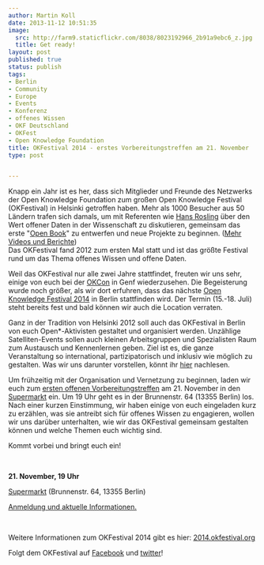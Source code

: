 ```yaml
---
author: Martin Koll
date: 2013-11-12 10:51:35
image:
  src: http://farm9.staticflickr.com/8038/8023192966_2b91a9ebc6_z.jpg
  title: Get ready!
layout: post
published: true
status: publish
tags:
- Berlin
- Community
- Europe
- Events
- Konferenz
- offenes Wissen
- OKF Deutschland
- OKFest
- Open Knowledge Foundation
title: OKFestival 2014 - erstes Vorbereitungstreffen am 21. November
type: post


---
```


Knapp ein Jahr ist es her, dass sich Mitglieder und Freunde des Netzwerks der Open Knowledge Foundation zum großen Open Knowledge Festival (OKFestival) in Helsinki getroffen haben. Mehr als 1000 Besucher aus 50 Ländern trafen sich damals, um mit Referenten wie [Hans Rosling](http://blog.okfn.org/2012/09/21/demand-carbon-dioxide-data-says-hans-rosling-to-open-data-advocates-at-okfestival/) über den Wert offener Daten in der Wissenschaft zu diskutieren, gemeinsam das erste "[Open Book](http://blog.okfn.org/2013/03/18/theopenbook/)" zu entwerfen und neue Projekte zu beginnen. ([Mehr Videos und Berichte](http://blog.okfn.org/2012/10/29/okfestival-2012-one-month-later/))  
Das OKFestival fand 2012 zum ersten Mal statt und ist das größte Festival rund um das Thema offenes Wissen und offene Daten.

Weil das OKFestival nur alle zwei Jahre stattfindet, freuten wir uns sehr, einige von euch bei der [OKCon](/blog/2013/10/open-knowledge-conference-2013/) in Genf wiederzusehen. Die Begeisterung wurde noch größer, als wir dort erfuhren, dass das nächste [Open Knowledge Festival 2014](http://2014.okfestival.org/) in Berlin stattfinden wird. Der Termin (15.-18. Juli) steht bereits fest und bald können wir auch die Location verraten. 

Ganz in der Tradition von Helsinki 2012 soll auch das OKFestival in Berlin von euch Open*-Aktivisten gestaltet und organisiert werden. Unzählige Satelliten-Events sollen auch kleinen Arbeitsgruppen und Spezialisten Raum zum Austausch und Kennenlernen geben. Ziel ist es, die ganze Veranstaltung so international, partizipatorisch und inklusiv wie möglich zu gestalten. Was wir uns darunter vorstellen, könnt ihr [hier](http://blog.okfn.org/2013/10/18/okfestival-what-is-it-going-to-be/) nachlesen.

Um frühzeitig mit der Organisation und Vernetzung zu beginnen, laden wir euch zum [ersten offenen Vorbereitungstreffen](http://www.meetup.com/OpenKnowledgeFoundation/Berlin-DE/1054002/) am 21. November in den [Supermarkt](http://www.supermarkt-berlin.net/de) ein. Um 19 Uhr geht es in der Brunnenstr. 64 (13355 Berlin) los. Nach einer kurzen Einstimmung, wir haben einige von euch eingeladen kurz zu erzählen, was sie antreibt sich für offenes Wissen zu engagieren, wollen wir uns darüber unterhalten, wie wir das OKFestival gemeinsam gestalten können und welche Themen euch wichtig sind.

Kommt vorbei und bringt euch ein!

 

**21\. November, 19 Uhr**

[Supermarkt](http://www.supermarkt-berlin.net/de) (Brunnenstr. 64, 13355 Berlin)

[Anmeldung und aktuelle Informationen.](http://www.meetup.com/OpenKnowledgeFoundation/Berlin-DE/1054002/)

 

Weitere Informationen zum OKFestival 2014 gibt es hier: [2014.okfestival.org](http://2014.okfestival.org/)

Folgt dem OKFestival auf [Facebook](http://facebook.com/OpenKnowledgeFestival%C2%AD) und [twitter](https://twitter.com/OKFestival)!

 